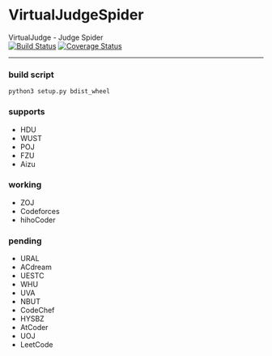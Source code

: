 # VirtualJudgeSpider
VirtualJudge - Judge Spider  
[![Build Status](https://travis-ci.org/VirtualJudge/VirtualJudgeSpider.svg?branch=master)](https://travis-ci.org/VirtualJudge/VirtualJudgeSpider) [![Coverage Status](https://coveralls.io/repos/github/VirtualJudge/VirtualJudgeDeploy/badge.svg?branch=master)](https://coveralls.io/github/VirtualJudge/VirtualJudgeDeploy?branch=master)
***
### build script
`python3 setup.py bdist_wheel`

### supports
 - HDU
 - WUST
 - POJ
 - FZU
 - Aizu
 
### working
 - ZOJ
 - Codeforces
 - hihoCoder
 
### pending
 - URAL
 - ACdream
 - UESTC
 - WHU
 - UVA
 - NBUT
 - CodeChef
 - HYSBZ
 - AtCoder
 - UOJ
 - LeetCode
